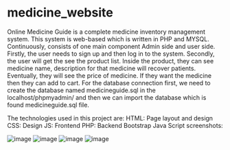 # medicine_website

Online Medicine Guide is a complete medicine inventory management system. This system is web-based which is written in PHP and MYSQL. Continuously, consists of one main component Admin side and user side. Firstly, the user needs to sign up and then log in to the system. Secondly, the user will get the see the product list. Inside the product, they can see medicine name, description for that medicine will recover patients. Eventually, they will see the price of medicine. If they want the medicine then they can add to cart.
 For the database connection first, we need to create the database named medicineguide.sql in the localhost/phpmyadmin/ and then we  can import the database which is found medicineguide.sql file.

The technologies used in this project are:
HTML: Page layout and design
CSS: Design
JS: Frontend
PHP: Backend
Bootstrap
Java Script
screenshots:

![image](https://user-images.githubusercontent.com/79753419/146678516-79b9ef7d-546d-4495-9e42-f0aed2944eee.png)
![image](https://user-images.githubusercontent.com/79753419/146678603-35a7a895-d084-4e6a-8b63-a1deec6683d6.png)
![image](https://user-images.githubusercontent.com/79753419/146678651-b705bec2-311d-4a93-b13a-5330cc7a3883.png)
![image](https://user-images.githubusercontent.com/79753419/146679028-63b87c20-19de-4671-9557-ec8244b5ec74.png)
